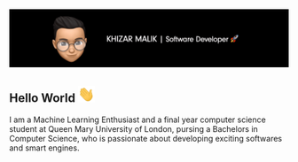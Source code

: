 ![About Me](https://github.com/Mrmalik01/resource/blob/master/github/profilebanner.gif)
<span style="font-family: neuzeit-grotesk, sans-serif;">
---
## Hello World <img src="https://github.com/ABSphreak/ABSphreak/blob/master/gifs/Hi.gif" width="30px">
I am a Machine Learning Enthusiast and a final year computer science student at Queen Mary University of London, pursing a Bachelors in Computer Science, who is passionate about developing exciting softwares and smart engines. 
  
</span>
<!--
**Mrmalik01/Mrmalik01** is a ✨ _special_ ✨ repository because its `README.md` (this file) appears on your GitHub profile.

Here are some ideas to get you started:

- 🔭 I’m currently working on ...
- 🌱 I’m currently learning ...
- 👯 I’m looking to collaborate on ...
- 🤔 I’m looking for help with ...
- 💬 Ask me about ...
- 📫 How to reach me: ...
- 😄 Pronouns: ...
- ⚡ Fun fact: ...
-->
